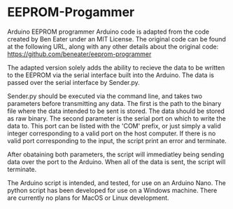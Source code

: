 # EEPROM-Progammer
Arduino EEPROM programmer
Arduino code is adapted from the code created by Ben Eater under an MIT License. The original code 
can be found at the following URL, along with any other details about the original code:
    https://github.com/beneater/eeprom-programmer
    
The adapted version solely adds the ability to recieve the data to be written to the EEPROM via
the serial interface built into the Arduino. The data is passed over the serial interface by 
Sender.py. 

Sender.py should be executed via the command line, and takes two parameters before transmitting
any data. The first is the path to the binary file where the data intended to be sent is stored.
The data should be stored as raw binary. The second parameter is the serial port on which to
write the data to. This port can be listed with the 'COM' prefix, or just simply a valid integer 
corresponding to a valid port on the host computer. If there is no valid port corresponding to the 
input, the script print an error and terminate. 

After obataining both parameters, the script will immediatley being sending data over the port to 
the Arduino. When all of the data is sent, the script will terminate. 

The Arduino script is intended, and tested, for use on an Arduino Nano. The python script has been
developed for use on a Windows machine. There are currently no plans for MacOS or Linux development. 
